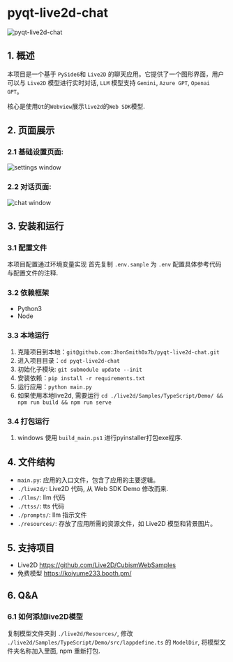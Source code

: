 # pyqt-live2d-chat
![pyqt-live2d-chat](https://github.com/JhonSmith0x7b/pyqt-live2d-chat/actions/workflows/ci.yaml/badge.svg)

## 1. 概述

本项目是一个基于 `PySide6`和 `Live2D` 的聊天应用。它提供了一个图形界面，用户可以与 `Live2D` 模型进行实时对话, `LLM` 模型支持 `Gemini`, `Azure GPT`, `Openai GPT`。

核心是使用`Qt`的`Webview`展示`live2d`的`Web SDK`模型. 

## 2. 页面展示
### 2.1 基础设置页面:
![settings window](./asserts/settings_window.png)

### 2.2 对话页面:
![chat window](./asserts/chat_window.png)

## 3. 安装和运行

### 3.1 配置文件
本项目配置通过环境变量实现
首先复制 `.env.sample` 为 `.env`
配置具体参考代码与配置文件的注释.

### 3.2 依赖框架

* Python3
* Node

### 3.3 本地运行
1. 克隆项目到本地：`git@github.com:JhonSmith0x7b/pyqt-live2d-chat.git`
2. 进入项目目录：`cd pyqt-live2d-chat`
3. 初始化子模块: `git submodule update --init`
3. 安装依赖：`pip install -r requirements.txt`
4. 运行应用：`python main.py`
5. 如果使用本地live2d, 需要运行 `cd ./live2d/Samples/TypeScript/Demo/ && npm run build && npm run serve`

### 3.4 打包运行
1. windows 使用 `build_main.ps1` 进行pyinstaller打包exe程序.

## 4. 文件结构

- `main.py`: 应用的入口文件，包含了应用的主要逻辑。
- `./live2d/`: Live2D 代码, 从 Web SDK Demo 修改而来.
- `./llms/`: llm 代码
- `./ttss/`: tts 代码
- `./prompts/`: llm 指示文件
- `./resources/`: 存放了应用所需的资源文件，如 Live2D 模型和背景图片。

## 5. 支持项目

- Live2D https://github.com/Live2D/CubismWebSamples
- 免费模型 https://koiyume233.booth.pm/

## 6. Q&A

### 6.1 如何添加live2D模型
复制模型文件夹到 `./live2d/Resources/`, 修改 `./live2d/Samples/TypeScript/Demo/src/lappdefine.ts` 的 `ModelDir`, 将模型文件夹名称加入里面, npm 重新打包.